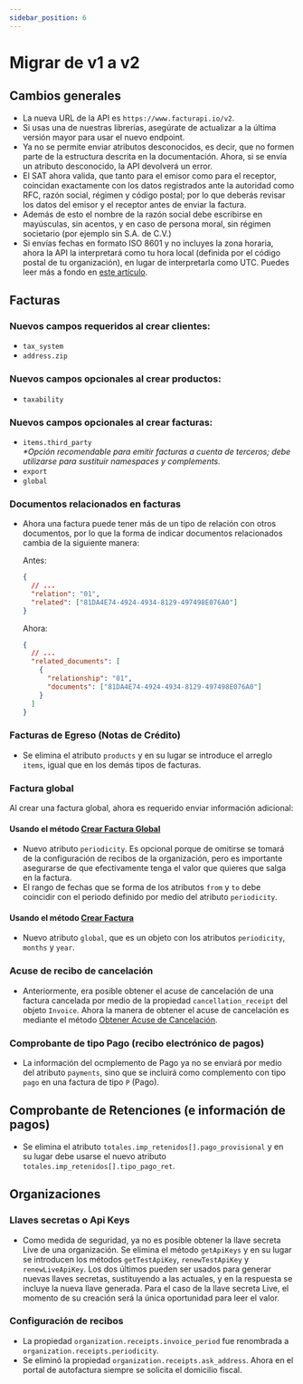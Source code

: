 ```yaml
---
sidebar_position: 6
---
```


# Migrar de v1 a v2

## Cambios generales

- La nueva URL de la API es `https://www.facturapi.io/v2`.
- Si usas una de nuestras librerías, asegúrate de actualizar a la última versión mayor para usar el nuevo endpoint.
- Ya no se permite enviar atributos desconocidos, es decir, que no formen parte de la estructura descrita en la documentación. Ahora, si se envía un atributo desconocido, la API devolverá un error.
- El SAT ahora valida, que tanto para el emisor como para el receptor, coincidan exactamente con los datos registrados ante la autoridad como RFC, razón social, régimen y código postal; por lo que deberás revisar los datos del emisor y el receptor antes de enviar la factura.
- Además de esto el nombre de la razón social debe escribirse en mayúsculas, sin acentos, y en caso de persona moral, sin régimen societario (por ejemplo sin S.A. de C.V.)
- Si envías fechas en formato ISO 8601 y no incluyes la zona horaria, ahora la API la interpretará como tu hora local (definida por el código postal de tu organización), en lugar de interpretarla como UTC. Puedes leer más a fondo en [este artículo](https://docs.facturapi.io/docs/advanced/dates/).

## Facturas

### Nuevos campos requeridos al crear clientes:

- `tax_system`
- `address.zip`

### Nuevos campos opcionales al crear productos:

- `taxability`

### Nuevos campos opcionales al crear facturas:

- `items.third_party` <br/>_*Opción recomendable para emitir facturas a cuenta de terceros; debe utilizarse para sustituir namespaces y complements._
- `export`
- `global`

### Documentos relacionados en facturas

- Ahora una factura puede tener más de un tipo de relación con otros documentos,
  por lo que la forma de indicar documentos relacionados cambia de la siguiente manera:

  Antes:
  
  ```json
  {
    // ...
    "relation": "01",
    "related": ["81DA4E74-4924-4934-8129-497498E076A0"]
  }
  ```
  
  Ahora:
  
  ```json
  {
    // ...
    "related_documents": [
      {
        "relationship": "01",
        "documents": ["81DA4E74-4924-4934-8129-497498E076A0"]
      }
    ]
  }
  ```

### Facturas de Egreso (Notas de Crédito)

- Se elimina el atributo `products` y en su lugar se introduce el arreglo `items`, igual que en los demás tipos de facturas.

### Factura global

Al crear una factura global, ahora es requerido enviar información adicional:

#### Usando el método [Crear Factura Global ](/api/#operation/createGlobalInvoice)

- Nuevo atributo `periodicity`. Es opcional porque de omitirse se tomará de la
  configuración de recibos de la organización, pero es importante asegurarse de
  que efectivamente tenga el valor que quieres que salga en la factura.
- El rango de fechas que se forma de los atributos `from` y `to` debe coincidir
  con el periodo definido por medio del atributo `periodicity`.

#### Usando el método [Crear Factura](/api/#operation/crateInvoice)

- Nuevo atributo `global`, que es un objeto con los atributos `periodicity`, `months` y `year`.

### Acuse de recibo de cancelación

- Anteriormente, era posible obtener el acuse de cancelación de una factura cancelada por medio de la
  propiedad `cancellation_receipt` del objeto `Invoice`. Ahora la manera de obtener el acuse de cancelación es
  mediante el método [Obtener Acuse de Cancelación](/api/#operation/getCancellationReceipt).

### Comprobante de tipo Pago (recibo electrónico de pagos)

- La información del ocmplemento de Pago ya no se enviará por medio del atributo `payments`, sino que se incluirá como complemento con tipo `pago` en una factura de tipo `P` (Pago).

## Comprobante de Retenciones (e información de pagos)

- Se elimina el atributo `totales.imp_retenidos[].pago_provisional` y en su lugar debe usarse el nuevo atributo `totales.imp_retenidos[].tipo_pago_ret`.

## Organizaciones

### Llaves secretas o Api Keys

- Como medida de seguridad, ya no es posible obtener la llave secreta Live de una organización. Se elimina el método `getApiKeys` y en su lugar se introducen los métodos `getTestApiKey`, `renewTestApiKey` y `renewLiveApiKey`. Los dos últimos pueden ser usados para generar nuevas llaves secretas, sustituyendo a las actuales, y en la respuesta se incluye la nueva llave generada. Para el caso de la llave secreta Live, el momento de su creación será la única oportunidad para leer el valor.

### Configuración de recibos

- La propiedad `organization.receipts.invoice_period` fue renombrada
a `organization.receipts.periodicity`.
- Se eliminó la propiedad `organization.receipts.ask_address`. Ahora en el portal de autofactura siempre
  se solicita el domicilio fiscal.
